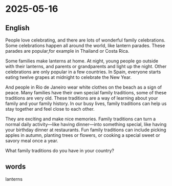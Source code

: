 # 2025-05-16

## English
People love celebrating, and there are lots of wonderful family celebrations. Some celebrations happen all around the world, like lantern parades. These parades are popular,for example in Thailand or Costa Rica.  

Some families make lanterns at home. At night, young people go outside with their lanterns, and parents or grandparents and light up the night. Other celebrations are only popular in a few countries.  In Spain, everyone starts eating twelve grapes at midnight to celebrate the New Year.  

And people in Rio de Janeiro wear white clothes on the beach as a sign of peace. Many families have their own special family traditions, some of these traditions are very old. These traditions are a way of learning about your family and your family history. In our busy lives, family traditions can help us stay together and feel close to each other.  

They are exciting and make nice memories. Family traditions can turn a normal daily activity—like having dinner—into something special, like having your birthday dinner at restaurants. Fun family traditions can include picking apples in autumn, planting trees or flowers, or cooking a special sweet or savory meal once a year.  

What family traditions do you have in your country?


## words
lanterns
